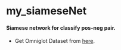 # my_siameseNet
#### Siamese network for classify pos-neg pair.

* Get Omniglot Dataset from [here](https://github.com/tensorfreitas/Siamese-Networks-for-One-Shot-Learning).
